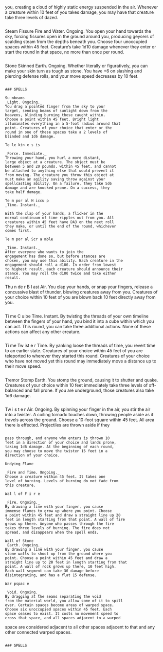 you, creating a cloud of highly static energy
suspended in the air. Whenever a creature within 10
feet of you takes damage, you may have that creature
take three levels of dazed.
```

```
Steam Fissure
Fire and Water. Ongoing.
You open your hand towards the sky, forcing
fissures open in the ground around you, producing
geysers of scalding steam from the depths beneath
you. Choose four unoccupied spaces within 45 feet.
Creature’s take 1d10 damage whenever they enter or
start the round in that space, no more than once per
round.
```

```
Stone Skinned
Earth. Ongoing.
Whether literally or figuratively, you can make
your skin turn as tough as stone. You have +6 on
slashing and piercing defense rolls, and your move
speed decreases by 10 feet.
```

### SPELLS

Su nbeams
_Light. Ongoing._
You drag a pointed finger from the sky to your
target, sending beams of sunlight down from the
heavens, blinding burning those caught within.
Choose a point within 45 feet. Bright light
illuminates everything in a 5-foot radius around that
point. Creatures of your choice that enter or the
round in one of these spaces take a 2 levels of
blinded and 1d6 damage.

Te le kin e s is

_Force. Immediate._
Throwing your hand, you hurl a more distant,
large object at a creature. The object must be
between 5 and 20 pounds, within 45 feet, and cannot
be attached to anything else that would prevent it
from moving. The creature you throw this object at
must make an agility saving throw against your
spellcasting ability. On a failure, they take 5d6
damage and are knocked prone. On a success, they
take half damage.

Te m por al H iccu p
_Time. Instant._

With the clap of your hands, a flicker in the
normal continuum of time ripples out from you. All
creatures within 45 feet have DA3 on the next roll
they make, or until the end of the round, whichever
comes first.

Te m por al Scr a mble

_Time. Instant._
After everyone who wants to join the
engagement has done so, but before stances are
chosen, you may use this ability. Each creature in the
engagement should roll a d100. In order from lowest
to highest result, each creature should announce their
stance. You may roll the d100 twice and take either
result.

```
Thu n de r B l ast
Air.
You clap your hands, or snap your fingers,
release a concussive blast of thunder, blowing
creatures away from you. Creatures of your choice
within 10 feet of you are blown back 10 feet directly
away from you.
```

```
Ti me C u be
Time. Instant.
By twisting the threads of your own timeline
between the fingers of your hand, you bind it into a
cube within which you can act. This round, you can
take three additional actions. None of these actions
can affect any other creature.
```

```
Ti me Tw ist e r
Time.
By yanking loose the threads of time, you revert
time to an earlier state. Creatures of your choice
within 45 feet of you are teleported to wherever they
started this round. Creatures of your choice who
have not moved yet this round may immediately
move a distance up to their move speed.
```

```
Tremor Stomp
Earth.
You stomp the ground, causing it to shutter and
quake. Creatures of your choice within 10 feet
immediately take three levels of off-balanced and
fall prone. If you are underground, those creatures
also take 1d6 damage.
```

```
Tw i s t e r
Air. Ongoing.
By spinning your finger in the air, you stir the air
into a twister. A coiling tornado touches down,
throwing people aside as it travels across the ground.
Choose a 10-foot square within 45 feet. All area
there is effected. Projectiles are thrown aside if they
```

pass through, and anyone who enters is thrown 10
feet in a direction of your choice and lands prone,
taking 1d6 damage. At the beginning of each round,
you may choose to move the twister 15 feet in a
direction of your choice.

Undying Flame

_Fire and Time. Ongoing._
Choose a creature within 45 feet. It takes one
level of burning. Levels of burning do not fade from
this creature.

Wal l of F i r e

_Fire. Ongoing._
By drawing a line with your finger, you cause
immense flames to grow up where you point. Choose
a point within 45 feet and draw a straight line up 20
feet in length starting from that point. A wall of fire
grows up there. Anyone who passes through the fire
takes three levels of burning. The fire does not
spread, and disappears when the spell ends.

Wall of Stone
_Earth. Ongoing._
By drawing a line with your finger, you cause
stone walls to shoot up from the ground where you
point. Choose a point within 45 feet and draw a
straight line up to 20 feet in length starting from that
point. A wall of rock grows up there, 10 feet high.
Each wall segment can take 30 damage before
disintegrating, and has a flat 15 defense.

War pspac e

_Void. Ongoing._
By dragging at the seams separating the void
from the material world, you allow some of it to spill
over. Certain spaces become areas of warped space.
Choose six unoccupied spaces within 45 feet. Each
space ceases to exist. It costs no movement speed to
cross that space, and all spaces adjacent to a warped

```
space are considered adjacent to all other spaces
adjacent to that and any other connected warped
spaces.
```

### SPELLS